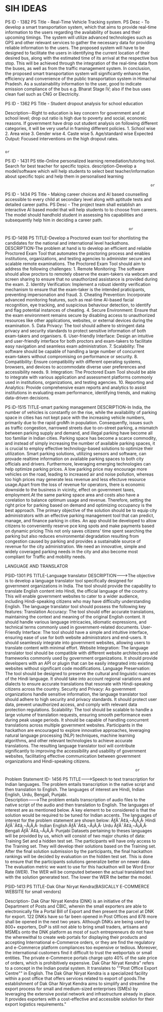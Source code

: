 # SIH IDEAS

PS ID - 1382
PS Title - Real-Time Vehicle Tracking system.
PS Desc - To develop a smart transportation system, which that aims to provide real-time information to the users regarding the availability of buses and their upcoming timings. The system will utilize advanced technologies such as GPS and other relevant services to gather the necessary data for providing reliable information to the users. The proposed system will have to be designed to facilitate the users in identifying the current location of their desired bus, along with the estimated time of its arrival at the respective bus stop. This will be achieved through the integration of the real-time data from the buses, as well as from the traffic management system. In conclusion, the proposed smart transportation system will significantly enhance the efficiency and convenience of the public transportation system in Himachal Pradesh. As a sustainability information to the user, good to indicate emission compliance of the bus e.g. Bharat Stage IV; also if the bus uses clean fuel such as CNG or Electricity.




PS ID - 1362
PS Title - Student dropout analysis for school education

Description--Right to education is key concern for government and at school level; drop out ratio is high due to poverty and social, economic reasons. If government have drop out student analysis on following different categories, it will be very useful in framing different policies. 1. School wise 2. Area wise 3. Gender wise 4. Caste wise 5. Age/standard wise Expected Output: Focused interventions on the high dropout rates.

                                                                         or

PS ID - 1431
PS title-Online personalized learning remediation/tutoring tool. Search for best teacher for specific topics.
description-Develop a model/software which will help students to select best teacher/information about specific topic and help them in personalised learning

                                                                       or
PS ID - 1434
PS Title - Making career choices and AI based counselling accessible to every child at secondary level along with aptitude tests and detailed career paths.
PS Desc - The project team shall establish an interactive AI based model that will help students to to choose from careers. The model should handhold student in assessing his capabilities and subsequently help him in deciding a career path.

                                                             or

PS ID-1498
PS TITLE-Develop a Proctored exam tool for shortlisting the candidates for the national and international level hackathons.
DESCRIPTION-The problem at hand is to develop an efficient and reliable Proctored Exam Tool that automates the proctoring process and enables institutions, organizations, and testing agencies to administer secure and scalable remote examinations. The Proctored Exam Tool should aim to address the following challenges: 1. Remote Monitoring: The software should allow proctors to remotely observe the exam-takers via webcam and screen sharing to ensure that no unauthorized assistance is provided during the exam. 2. Identity Verification: Implement a robust identity verification mechanism to ensure that the exam-taker is the intended praticipants, preventing impersonation and fraud. 3. Cheating Prevention: Incorporate advanced monitoring features, such as real-time AI-based facial recognition, eye tracking, and suspicious behaviour detection, to identify and flag potential instances of cheating. 4. Secure Environment: Ensure that the exam environment remains secure by disabling access to unauthorized resources like other applications, websites, or external devices during the examination. 5. Data Privacy: The tool should adhere to stringent data privacy and security standards to protect sensitive information of both exam-takers and organisers. 6. User-friendly Interface: Design an intuitive and user-friendly interface for both proctors and exam-takers to facilitate easy navigation and seamless exam administration. 7. Scalability: The software should be capable of handling a large number of concurrent exam-takers without compromising on performance or security. 8. Compatibility: Ensure compatibility with different operating systems, browsers, and devices to accommodate diverse user preferences and accessibility needs. 9. Integration: The Proctored Exam Tool should be able to integrate with various application and assessment platforms commonly used in institutions, organizations, and testing agencies. 10. Reporting and Analytics: Provide comprehensive exam reports and analytics to assist institutions in evaluating exam performance, identifying trends, and making data-driven decisions.



PS iD-1515
TITLE-smart parking management
DESCRIPTION-ln lndia, the number of vehicles is constanfly on the rise, while the availability of parking space in cities has not kept pace with the increasing vehicle numbers, primarily due to the rapid groMh in population. Consequenfly, issues such as traffic congestion, narrowed streets due to on-street parking, a mismatch between parking supply and demand, and illegal parking have become all too familiar in lndian cities. Parking space has become a scarce commodity, and instead of simply increasing the number of available parking spaces, it is crucial to employ effective technology-based solutions to optimize their utilization. Smart parking solutions, utilizing sensors and software, can provade realtime information on available parking spaces to both city officials and drivers. Furthermore, leveraging emerging technologies can help optimize parking prices. A low parking price may encourage more vehicles on the road, leading to increased air and noise pollution, whereas too high prices may generate less revenue and less efectuve resource usage.Apart from the loss of revenue for operators, there is economic downside to the business in vicinity, effect on government taxes, employment.At the same parking space area and costs also have a corelation to balance optimum usage and revenue. Therefore, setting the right price for parking based on demand and optimizing occupancy is the best approach. The primary objective of the solution should be to equip city administrators with an effective parking management tool that can predict, manage, and finance parking in cities. An app should be developed to allow citizens to conveniently reserve pce king spots and make payments based on dynamic pricing This not only saves citizens' time spent searching the parking but also reduces environmental degradation resulting from congestion caused by parking and provides a sustainable source of revenue for the city administration. We need an innovative, simple and widely coveraged parking needs in the city and also become most compliant for Traffic and mobility needs.



LANGUAGE AND TRANSLATOR

PSID-1301
PS TITLE-Language translator
DESCRIPTION--->The objective is to develop a language translator tool specifically designed for government organizations in India. The tool should provide the capability to translate English content into Hindi, the official language of the country. This will enable government websites to cater to a wider audience, including Hindi-speaking citizens who may have difficulty understanding English. The language translator tool should possess the following key features: Translation Accuracy: The tool should offer accurate translations, maintaining the context and meaning of the original English content. It should handle various language intricacies, idiomatic expressions, and technical terms commonly used in government-related documents. User-Friendly Interface: The tool should have a simple and intuitive interface, ensuring ease of use for both website administrators and end-users. It should seamlessly integrate into government websites, allowing users to translate content with minimal effort. Website Integration: The language translator tool should be compatible with different website architectures and frameworks commonly used by government organizations. It should provide developers with an API or plugin that can be easily integrated into existing websites without significant code modifications. Language Preservation: The tool should be designed to preserve the cultural and linguistic nuances of the Hindi language. It should take into account regional variations and dialects to ensure accurate translations that resonate with Hindi-speaking citizens across the country. Security and Privacy: As government organizations handle sensitive information, the language translator tool should adhere to high security and privacy standards. It should protect user data, prevent unauthorized access, and comply with relevant data protection regulations. Scalability: The tool should be scalable to handle a large volume of translation requests, ensuring smooth performance even during peak usage periods. It should be capable of handling concurrent translations across multiple government websites. Participants in the hackathon are encouraged to explore innovative approaches, leveraging natural language processing (NLP) techniques, machine learning algorithms, and other relevant technologies to achieve accurate translations. The resulting language translator tool will contribute significantly to improving the accessibility and usability of government websites, facilitating effective communication between government organizations and Hindi-speaking citizens.


                                                                or



Problem Statement ID-	1456
PS TITLE--->Speech to text transcription for Indian languages. The problem entails transcription in the native script and then translation to English. The languages of interest are Hindi, Indian English, Urdu, Bengali, Punjabi.                                                                
Description--->The problem entails transcription of audio files to the native script of the audio and then translation to English. The languages of interest are as mentioned below. A key element to be considered is that the solution would be required to be tuned for Indian accents. The languages of interest for the problem statement are shown below: ÃƒÂ¯Ã¢â‚¬Å¡Ã‚Â· Hindi ÃƒÂ¯Ã¢â‚¬Å¡Ã‚Â· Indian English ÃƒÂ¯Ã¢â‚¬Å¡Ã‚Â· Urdu ÃƒÂ¯Ã¢â‚¬Å¡Ã‚Â· Bengali ÃƒÂ¯Ã¢â‚¬Å¡Ã‚Â· Punjabi Datasets pertaining to theses languages will be provided by us, which will consist of two major chunks of data: Training Set and a hidden test set. The participants will have only access to the Training set. They will develop their solutions based on the Training set. After the final solution submission by the participants, the final hackathon rankings will be decided by evaluation on the hidden test set. This is done to ensure that the participants solutions generalize better on newer data. The evaluation metric we want to use for this hackathon will be Word Error Rate (WER). The WER will be computed between the actual translated text with the solution generated text. The lower the WER the better the model.

PSID-1413
PS TITLE-Dak Ghar Niryat Kendra(BASICALLY E-COMMERCE WEBSITE for small vendors)

Description- Dak Ghar Niryat Kendra (DNK) is an initiative of the Department of Posts and CBIC, wherein the small exporters are able to electronically file a Portal Bill of Export and then present the parcel at DNK for export. 122 DNKs have so far been opened in Post Offices and 878 more shall be opened in the next two years. Although DNKs are being used by 800+ exporters, DoP is still not able to bring small traders, artisans and MSMEs onto the DNK platform as most of such entrepreneurs do not have the wherewithal to create web portals for displaying their products and accepting International e-Commerce orders, or they are find the regulatory and e-Commerce platform compliances too expensive or tedious. Moreover, the international customers find it difficult to trust the webportals or small entities. The private e-Commerce portals charge upto 40% of the sale price of orders, which is prohibitively expensive. Dak Ghar Niryat Kendra" refers to a concept in the Indian postal system. It translates to ""Post Office Export Centre"" in English. The Dak Ghar Niryat Kendra is a specialized facility within a post office that offers services related to export of goods.The establishment of Dak Ghar Niryat Kendra aims to simplify and streamline the export process for small and medium-sized enterprises (SMEs) by leveraging the extensive postal network and infrastructure already in place. It provides exporters with a cost-effective and accessible solution for their export logistics requirements."



                                                         


